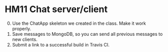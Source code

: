 # HM11 Chat server/client

0. Use the ChatApp skeleton we created in the class. Make it work properly.
1. Save messages to MongoDB, so you can send all previous messages to new clients.
2. Submit a link to a successful build in Travis CI.
